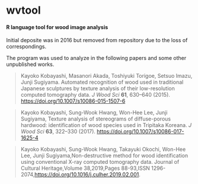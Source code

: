 # wvtool
#### R language tool for wood image analysis



Initial deposite was in 2016 but removed from repository due to the loss of correspondings.

The program was used to analyze in the following papers and some other unpublished works.



> Kayoko Kobayashi, Masanori Akada, Toshiyuki Torigoe, Setsuo Imazu, Junji Sugiyama. Automated recognition of wood used in traditional Japanese sculptures by texture analysis of their low-resolution computed tomography data. *J Wood Sci* **61**, 630–640 (2015). https://doi.org/10.1007/s10086-015-1507-6

> Kayoko Kobayashi, Sung-Wook Hwang, Won-Hee Lee,  Junji Sugiyama, Texture analysis of stereograms of diffuse-porous hardwood: identification of wood species used in Tripitaka Koreana. *J Wood Sci* **63**, 322–330 (2017). https://doi.org/10.1007/s10086-017-1625-4

> Kayoko Kobayashi, Sung-Wook Hwang, Takayuki Okochi, Won-Hee Lee, Junji Sugiyama,Non-destructive method for wood identification using conventional X-ray computed tomography data. Journal of Cultural Heritage,Volume 38,2019,Pages 88-93,ISSN 1296-2074,https://doi.org/10.1016/j.culher.2019.02.001.



